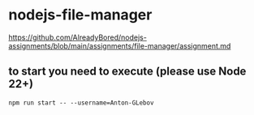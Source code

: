 # nodejs-file-manager
https://github.com/AlreadyBored/nodejs-assignments/blob/main/assignments/file-manager/assignment.md

## to start you need to execute (please use Node 22+)
`npm run start -- --username=Anton-GLebov`
